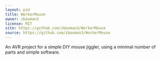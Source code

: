 ```yaml
---
layout: pid
title: WorkerMouse
owner: zbauman3
license: MIT
site: https://github.com/zbauman3/WorkerMouse
source: https://github.com/zbauman3/WorkerMouse
---
```

An AVR project for a simple DIY mouse jiggler, using a minimal number of parts and simple software.
